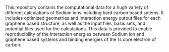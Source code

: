 This repository contains the computational data for a hugh variety of different calculations of Sodium ions including hard carbon based sytems. It includes optimized geometries and Interaction energy output files for each graphene based structure, as well as the input files, basis sets, and potential files used for the calculations. This data is provided to enable reproducibility of the Interaction energies between Sodium ion and graphene based systems and binding energies of the 1s core electron of carbon.
